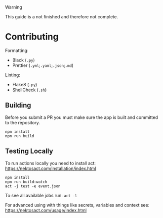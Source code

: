 > [!WARNING]  
> This guide is a not finished and therefore not complete.

# Contributing

Formatting:

- Black (`.py`)
- Prettier (`.yml`;`.yaml`;`.json`;`.md`)

Linting:

- Flake8 (`.py`)
- ShellCheck (`.sh`)

## Building

Before you submit a PR you must make sure the app is built and committed to the repository.

```shell
npm install
npm run build
```

## Testing Locally

To run actions locally you need to install act: https://nektosact.com/installation/index.html

```shell
npm install
npm run build:watch
act -j test -e event.json
```

To see all available jobs run: `act -l`

For advanced using with things like secrets, variables and context see: https://nektosact.com/usage/index.html

